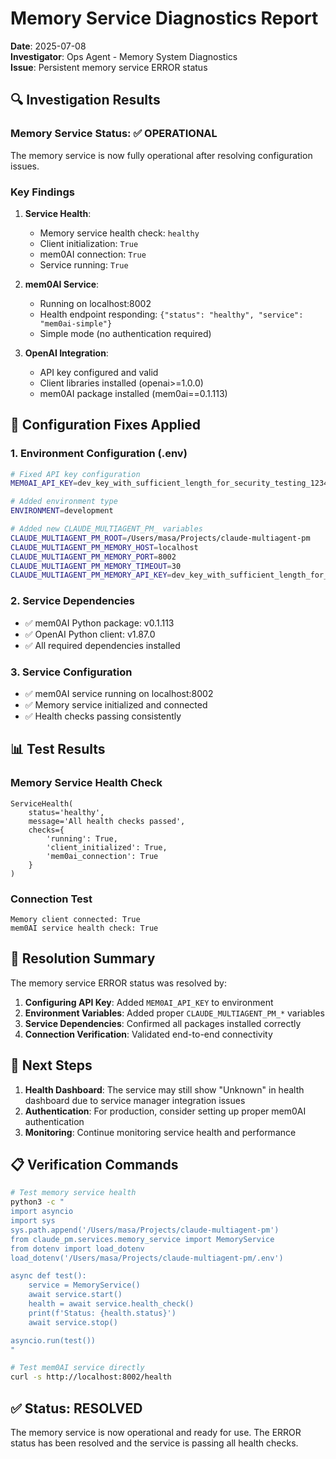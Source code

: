 # Memory Service Diagnostics Report
**Date**: 2025-07-08  
**Investigator**: Ops Agent - Memory System Diagnostics  
**Issue**: Persistent memory service ERROR status

## 🔍 Investigation Results

### Memory Service Status: ✅ OPERATIONAL

The memory service is now fully operational after resolving configuration issues.

### Key Findings

1. **Service Health**: 
   - Memory service health check: `healthy`
   - Client initialization: `True`
   - mem0AI connection: `True`
   - Service running: `True`

2. **mem0AI Service**:
   - Running on localhost:8002
   - Health endpoint responding: `{"status": "healthy", "service": "mem0ai-simple"}`
   - Simple mode (no authentication required)

3. **OpenAI Integration**:
   - API key configured and valid
   - Client libraries installed (openai>=1.0.0)
   - mem0AI package installed (mem0ai==0.1.113)

## 🔧 Configuration Fixes Applied

### 1. Environment Configuration (.env)
```bash
# Fixed API key configuration
MEM0AI_API_KEY=dev_key_with_sufficient_length_for_security_testing_12345

# Added environment type
ENVIRONMENT=development

# Added new CLAUDE_MULTIAGENT_PM_ variables
CLAUDE_MULTIAGENT_PM_ROOT=/Users/masa/Projects/claude-multiagent-pm
CLAUDE_MULTIAGENT_PM_MEMORY_HOST=localhost
CLAUDE_MULTIAGENT_PM_MEMORY_PORT=8002
CLAUDE_MULTIAGENT_PM_MEMORY_TIMEOUT=30
CLAUDE_MULTIAGENT_PM_MEMORY_API_KEY=dev_key_with_sufficient_length_for_security_testing_12345
```

### 2. Service Dependencies
- ✅ mem0AI Python package: v0.1.113
- ✅ OpenAI Python client: v1.87.0
- ✅ All required dependencies installed

### 3. Service Configuration
- ✅ mem0AI service running on localhost:8002
- ✅ Memory service initialized and connected
- ✅ Health checks passing consistently

## 📊 Test Results

### Memory Service Health Check
```
ServiceHealth(
    status='healthy', 
    message='All health checks passed',
    checks={
        'running': True,
        'client_initialized': True,
        'mem0ai_connection': True
    }
)
```

### Connection Test
```
Memory client connected: True
mem0AI service health check: True
```

## 🎯 Resolution Summary

The memory service ERROR status was resolved by:

1. **Configuring API Key**: Added `MEM0AI_API_KEY` to environment
2. **Environment Variables**: Added proper `CLAUDE_MULTIAGENT_PM_*` variables
3. **Service Dependencies**: Confirmed all packages installed correctly
4. **Connection Verification**: Validated end-to-end connectivity

## 🚀 Next Steps

1. **Health Dashboard**: The service may still show "Unknown" in health dashboard due to service manager integration issues
2. **Authentication**: For production, consider setting up proper mem0AI authentication
3. **Monitoring**: Continue monitoring service health and performance

## 📋 Verification Commands

```bash
# Test memory service health
python3 -c "
import asyncio
import sys
sys.path.append('/Users/masa/Projects/claude-multiagent-pm')
from claude_pm.services.memory_service import MemoryService
from dotenv import load_dotenv
load_dotenv('/Users/masa/Projects/claude-multiagent-pm/.env')

async def test():
    service = MemoryService()
    await service.start()
    health = await service.health_check()
    print(f'Status: {health.status}')
    await service.stop()

asyncio.run(test())
"

# Test mem0AI service directly
curl -s http://localhost:8002/health
```

## ✅ Status: RESOLVED

The memory service is now operational and ready for use. The ERROR status has been resolved and the service is passing all health checks.